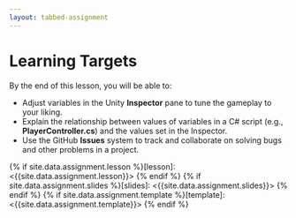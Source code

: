 ```yaml
---
layout: tabbed-assignment
---
```


# Learning Targets

By the end of this lesson, you will be able to:

* Adjust variables in the Unity **Inspector** pane to tune the gameplay to your liking.
* Explain the relationship between values of variables in a C# script (e.g., **PlayerController.cs**) and the values set in the Inspector.
* Use the GitHub **Issues** system to track and collaborate on solving bugs and other problems in a project.

<!-- Don't edit links here, change them in _data/assignment.yml instead, -->

{% if site.data.assignment.lesson   %}[lesson]: <{{site.data.assignment.lesson}}>     {% endif %}
{% if site.data.assignment.slides   %}[slides]:   <{{site.data.assignment.slides}}>   {% endif %}
{% if site.data.assignment.template %}[template]: <{{site.data.assignment.template}}> {% endif %}
